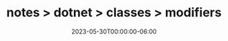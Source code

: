 ---
title: "notes > dotnet > classes > modifiers"
date: "2023-05-30T00:00:00-06:00"
draft: false
---